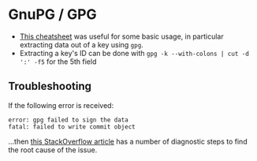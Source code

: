 # GnuPG / GPG

- [This cheatsheet](https://devhints.io/gnupg) was useful for some basic usage,
  in particular extracting data out of a key using `gpg`.
- Extracting a key's ID can be done with `gpg -k --with-colons | cut -d ':' -f5`
  for the 5th field

## Troubleshooting

If the following error is received:

```
error: gpg failed to sign the data
fatal: failed to write commit object
```

...then [this StackOverflow article](https://stackoverflow.com/a/41054093) has a
number of diagnostic steps to find the root cause of the issue.
